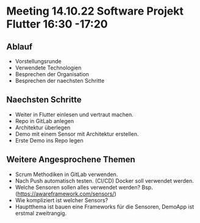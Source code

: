 # Meeting 14.10.22 Software Projekt Flutter 16:30 -17:20
## Ablauf
- Vorstellungsrunde
- Verwendete Technologien
- Besprechen der Organisation
- Besprechen der naechsten Schritte
## Naechsten Schritte
- Weiter in Flutter einlesen und vertraut machen.
- Repo in GitLab anlegen
- Architektur überlegen
- Demo mit einem Sensor mit Architektur erstellen.
- Erste Demo ins Repo legen
## Weitere Angesprochene Themen
- Scrum Methodiken in GitLab verwenden.
- Nach Push automatisch testen. (CI/CD) Docker soll verwendet werden.
- Welche Sensoren sollen alles verwendet werden? Bsp. (https://awareframework.com/sensors/)
- Wie kompliziert ist welcher Sensors?
- Hauptthema ist bauen eine Frameworks für die Sensoren, DemoApp ist erstmal zweitrangig.
